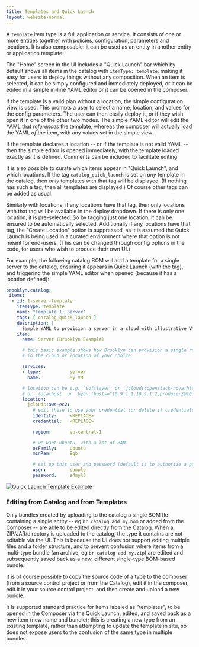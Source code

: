 ```yaml
---
title: Templates and Quick Launch
layout: website-normal
---
```


A `template` item type is a full application or service. It consists of one or more entities together with policies, configuration, parameters and locations.
It is also composable: it can be used as an entity in another entity or application template.

The "Home" screen in the UI includes a "Quick Launch" bar which by default shows all items in the catalog with `itemType: template`,
making it easy for users to deploy things without any composition.
When an item is selected, it can be simply configured and immediately deployed,
or it can be edited in a simple in-line YAML editor
or it can be opened in the composer.

If the template is a valid plan without a location, the simple configuration view is used.
This prompts a user to select a name, location, and values for the config parameters.
The user can then easily deploy it, or if they wish open it in one of the other two modes.
The simple YAML editor will edit the YAML that _references_ the template,
whereas the composer will actually load the YAML _of_ the item, with any values set in the simple view.

If the template declares a location -- or if the template is not valid YAML -- then the simple editor is opened immediately,
with the template loaded exactly as it is defined. Comments can be included to facilitate editing.

It is also possible to curate which items appear in "Quick Launch", and which locations.
If the tag `catalog_quick_launch` is set on _any_ template in the catalog,
then _only_ templates with that tag will be displayed.
(If nothing has such a tag, then all templates are displayed.)
Of course other tags can be added as usual.

Similarly with locations, if any locations have that tag, then only locations with that tag will be available in the deploy dropdown.
If there is only one location, it is pre-selected. So by tagging just one location, it can be ensured to be automatically selected.
Additionally if any locations have that tag, the "Create Location" option is suppressed,
as it is assumed the Quick Launch is being used in a curated environment where that option is not meant for end-users.
(This can be changed through config options in the code, for users who wish to produce their own UI.)

For example, the following catalog BOM will add a template for a single server to the catalog,
ensuring it appears in Quick Launch (with the tag),
and triggering the simple YAML editor when opened (because it has a location defined):

~~~ yaml
brooklyn.catalog:
 items:
  - id: 1-server-template
    itemType: template
    name: "Template 1: Server"
    tags: [ catalog_quick_launch ]
    description: |
      Sample YAML to provision a server in a cloud with illustrative VM properties
    item:
      name: Server (Brooklyn Example)

      # this basic example shows how Brooklyn can provision a single raw VM
      # in the cloud or location of your choice

      services:
      - type:           server
        name:           My VM

      # location can be e.g. `softlayer` or `jclouds:openstack-nova:https://9.9.9.9:9999/v2.0/`,
      # or `localhost` or `byon:(hosts="10.9.1.1,10.9.1.2,produser2@10.9.2.{10,11,20-29}")`
      location:
        jclouds:aws-ec2:
          # edit these to use your credential (or delete if credentials specified in brooklyn.properties)
          identity:     <REPLACE>
          credential:   <REPLACE>

          region:       eu-central-1

          # we want Ubuntu, with a lot of RAM
          osFamily:     ubuntu
          minRam:       8gb

          # set up this user and password (default is to authorize a public key)
          user:         sample
          password:     s4mpl3
~~~

[![Quick Launch Template Example](quick-launch-template-w700.png "Quick Launch Template Example")](quick-launch-template.png) 


### Editing from Catalog and from Templates

Only bundles created by uploading to the catalog a single BOM fle containing a single entity -- eg `br catalog add my.bom` or added from the Composer -- are able to be edited directly from the Catalog.  When a ZIP/JAR/directory is uploaded to the catalog, the type it contains are not editable via the UI.  This is because the UI does not support editing multiple files and a folder structure, and to prevent confusion where items from a multi-type bundle (an archive, eg `br catalog add my.zip`) are edited and subsequently saved back as a new, different single-type BOM-based bundle.

It is of course possible to copy the source code of a type to the composer (from a source control project or from the Catalog), edit it in the composer, edit it in your source control project, and then create and upload a new bundle.

It is supported standard practice for items labeled as "templates", to be opened in the Composer via the Quick Launch, edited, and saved back as a new item (new name and bundle); this is creating a new type from an existing template, rather than attempting to update the template in situ, so does not expose users to the confusion of the same type in multiple bundles.


